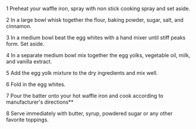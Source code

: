 1 Preheat your waffle iron, spray with non stick cooking spray and set aside.

2 In a large bowl whisk together the flour, baking powder, sugar, salt, and cinnamon.

3 In a medium bowl beat the egg whites with a hand mixer until stiff peaks form. Set aside.

4 In a separate medium bowl mix together the egg yolks, vegetable oil, milk, and vanilla extract.

5 Add the egg yolk mixture to the dry ingredients and mix well.

6 Fold in the egg whites.

7 Pour the batter onto your hot waffle iron and cook according to manufacturer's directions**

8 Serve immediately with butter, syrup, powdered sugar or any other favorite toppings.

